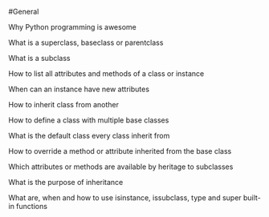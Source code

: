 #General


Why Python programming is awesome

What is a superclass, baseclass or parentclass

What is a subclass

How to list all attributes and methods of a class or instance

When can an instance have new attributes

How to inherit class from another

How to define a class with multiple base classes

What is the default class every class inherit from

How to override a method or attribute inherited from the base class

Which attributes or methods are available by heritage to subclasses

What is the purpose of inheritance

What are, when and how to use isinstance, issubclass, type and
super built-in functions